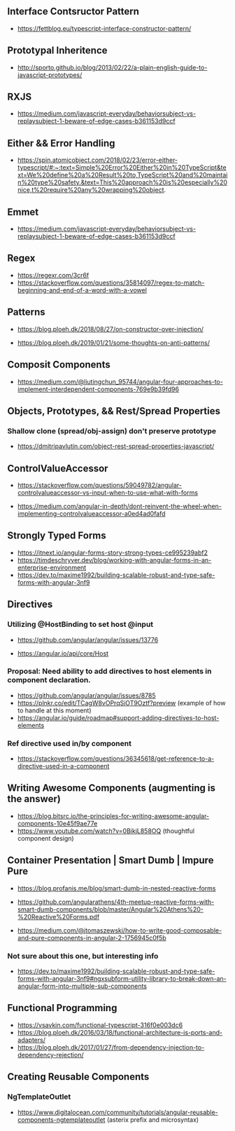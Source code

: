 ## Interface Contsructor Pattern

- https://fettblog.eu/typescript-interface-constructor-pattern/

## Prototypal Inheritence

- http://sporto.github.io/blog/2013/02/22/a-plain-english-guide-to-javascript-prototypes/

## RXJS

- https://medium.com/javascript-everyday/behaviorsubject-vs-replaysubject-1-beware-of-edge-cases-b361153d9ccf

## Either && Error Handling

- https://spin.atomicobject.com/2018/02/23/error-either-typescript/#:~:text=Simple%20Error%20Either%20in%20TypeScript&text=We%20define%20a%20Result%20to,TypeScript%20and%20maintain%20type%20safety.&text=This%20approach%20is%20especially%20nice,t%20require%20any%20wrapping%20object.

## Emmet

- https://medium.com/javascript-everyday/behaviorsubject-vs-replaysubject-1-beware-of-edge-cases-b361153d9ccf

## Regex

- https://regexr.com/3cr6f
- https://stackoverflow.com/questions/35814097/regex-to-match-beginning-and-end-of-a-word-with-a-vowel

## Patterns

- https://blog.ploeh.dk/2018/08/27/on-constructor-over-injection/

- https://blog.ploeh.dk/2019/01/21/some-thoughts-on-anti-patterns/

## Composit Components

- https://medium.com/@liutingchun_95744/angular-four-approaches-to-implement-interdependent-components-769e9b39fd96

## Objects, Prototypes, && Rest/Spread Properties

### Shallow clone (spread/obj-assign) don't preserve prototype

- https://dmitripavlutin.com/object-rest-spread-properties-javascript/

## ControlValueAccessor

- https://stackoverflow.com/questions/59049782/angular-controlvalueaccessor-vs-input-when-to-use-what-with-forms

- https://medium.com/angular-in-depth/dont-reinvent-the-wheel-when-implementing-controlvalueaccessor-a0ed4ad0fafd

## Strongly Typed Forms

- https://itnext.io/angular-forms-story-strong-types-ce995239abf2
- https://timdeschryver.dev/blog/working-with-angular-forms-in-an-enterprise-environment
- https://dev.to/maxime1992/building-scalable-robust-and-type-safe-forms-with-angular-3nf9

## Directives

### Utilizing @HostBinding to set host @input

- https://github.com/angular/angular/issues/13776

- https://angular.io/api/core/Host

### Proposal: Need ability to add directives to host elements in component declaration.

- https://github.com/angular/angular/issues/8785
- https://plnkr.co/edit/TCagW8vOPrqSiOT9Oztf?preview (example of how to handle at this moment)
- https://angular.io/guide/roadmap#support-adding-directives-to-host-elements

### Ref directive used in/by component

- https://stackoverflow.com/questions/36345618/get-reference-to-a-directive-used-in-a-component

## Writing Awesome Components (augmenting is the answer)

- https://blog.bitsrc.io/the-principles-for-writing-awesome-angular-components-10e45f9ae77e
- https://www.youtube.com/watch?v=0BikjL858OQ (thoughtful component design)

## Container Presentation | Smart Dumb | Impure Pure

- https://blog.profanis.me/blog/smart-dumb-in-nested-reactive-forms
- https://github.com/angularathens/4th-meetup-reactive-forms-with-smart-dumb-components/blob/master/Angular%20Athens%20-%20Reactive%20Forms.pdf

- https://medium.com/@jtomaszewski/how-to-write-good-composable-and-pure-components-in-angular-2-1756945c0f5b

### Not sure about this one, but interesting info

- https://dev.to/maxime1992/building-scalable-robust-and-type-safe-forms-with-angular-3nf9#ngxsubform-utility-library-to-break-down-an-angular-form-into-multiple-sub-components

## Functional Programming

- https://vsavkin.com/functional-typescript-316f0e003dc6
- https://blog.ploeh.dk/2016/03/18/functional-architecture-is-ports-and-adapters/
- https://blog.ploeh.dk/2017/01/27/from-dependency-injection-to-dependency-rejection/

## Creating Reusable Components

### NgTemplateOutlet

- https://www.digitalocean.com/community/tutorials/angular-reusable-components-ngtemplateoutlet (asterix prefix and microsyntax)
